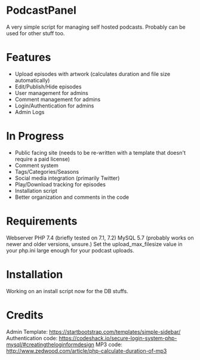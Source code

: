 # PodcastPanel
A very simple script for managing self hosted podcasts. Probably can be used for other stuff too.

# Features
- Upload episodes with artwork (calculates duration and file size automatically)
- Edit/Publish/Hide episodes
- User management for admins
- Comment management for admins
- Login/Authentication for admins
- Admin Logs

# In Progress
- Public facing site (needs to be re-written with a template that doesn't require a paid license)
- Comment system
- Tags/Categories/Seasons
- Social media integration (primarily Twitter)
- Play/Download tracking for episodes
- Installation script
- Better organization and comments in the code

# Requirements
Webserver
PHP 7.4 (briefly tested on 7.1, 7.2)
MySQL 5.7 (probably works on newer and older versions, unsure.)
Set the upload_max_filesize value in your php.ini large enough for your podcast uploads.

# Installation
Working on an install script now for the DB stuffs.

# Credits
Admin Template: https://startbootstrap.com/templates/simple-sidebar/
Authentication code: https://codeshack.io/secure-login-system-php-mysql/#creatingtheloginformdesign
MP3 code: http://www.zedwood.com/article/php-calculate-duration-of-mp3